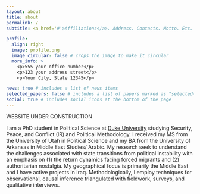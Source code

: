 ```yaml
---
layout: about
title: about
permalink: /
subtitle: <a href='#'>Affiliations</a>. Address. Contacts. Motto. Etc.

profile:
  align: right
  image: profile.png
  image_circular: false # crops the image to make it circular
  more_info: >
    <p>555 your office number</p>
    <p>123 your address street</p>
    <p>Your City, State 12345</p>

news: true # includes a list of news items
selected_papers: false # includes a list of papers marked as "selected={true}"
social: true # includes social icons at the bottom of the page
---
```

WEBSITE UNDER CONSTRUCTION 

I am a PhD student in Political Science at [Duke University](https://polisci.duke.edu/) studying Security, Peace, and Conflict (IR) and Political Methodology. I received my MS from the University of Utah in Political Science and my BA from the University of Arkansas in Middle East Studies/ Arabic. My research seek to understand the challenges associated with state transitions from political instability with an emphasis on (1) the return dynamics facing forced migrants and (2) authoritarian nostalgia. My geographical focus is primarily the Middle East and I have active projects in Iraq. Methodologically, I employ techniques for observational, causal inference triangulated with fieldwork, surveys, and qualitative interviews.